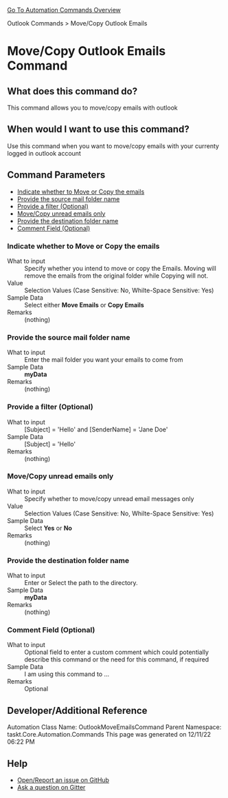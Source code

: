 <!--TITLE: Move/Copy Outlook Emails Command -->
<!-- SUBTITLE: a command in the Outlook Commands group. -->
[Go To Automation Commands Overview](/automation-commands.md)


Outlook Commands &gt; Move/Copy Outlook Emails


# Move/Copy Outlook Emails Command


## What does this command do?
This command allows you to move/copy emails with outlook


## When would I want to use this command?
Use this command when you want to move/copy emails with your currenty logged in outlook account


## Command Parameters
- [Indicate whether to Move or Copy the emails](#param_0)
- [Provide the source mail folder name](#param_1)
- [Provide a filter (Optional)](#param_2)
- [Move/Copy unread emails only](#param_3)
- [Provide the destination folder name](#param_4)
- [Comment Field (Optional)](#param_5)


<a id="param_0"></a>
### Indicate whether to Move or Copy the emails


<dl>
<dt>What to input</dt><dd>Specify whether you intend to move or copy the Emails. Moving will remove the emails from the original folder while Copying will not.</dd>
<dt>Value</dt><dd>Selection Values (Case Sensitive: No, Whilte-Space Sensitive: Yes)</dd>
<dt>Sample Data</dt><dd>Select either <strong>Move Emails</strong> or <strong>Copy Emails</strong></dd>
<dt>Remarks</dt><dd>(nothing)</dd>
</dl>




<a id="param_1"></a>
### Provide the source mail folder name


<dl>
<dt>What to input</dt><dd>Enter the mail folder you want your emails to come from</dd>
<dt></dt><dd></dd>
<dt>Sample Data</dt><dd><strong>myData</strong></dd>
<dt>Remarks</dt><dd>(nothing)</dd>
</dl>




<a id="param_2"></a>
### Provide a filter (Optional)


<dl>
<dt>What to input</dt><dd>[Subject] = 'Hello' and [SenderName] = 'Jane Doe'</dd>
<dt></dt><dd></dd>
<dt>Sample Data</dt><dd>[Subject] = 'Hello'</dd>
<dt>Remarks</dt><dd>(nothing)</dd>
</dl>




<a id="param_3"></a>
### Move/Copy unread emails only


<dl>
<dt>What to input</dt><dd>Specify whether to move/copy unread email messages only</dd>
<dt>Value</dt><dd>Selection Values (Case Sensitive: No, Whilte-Space Sensitive: Yes)</dd>
<dt>Sample Data</dt><dd>Select <strong>Yes</strong> or <strong>No</strong></dd>
<dt>Remarks</dt><dd>(nothing)</dd>
</dl>




<a id="param_4"></a>
### Provide the destination folder name


<dl>
<dt>What to input</dt><dd>Enter or Select the path to the directory.</dd>
<dt></dt><dd></dd>
<dt>Sample Data</dt><dd><strong>myData</strong></dd>
<dt>Remarks</dt><dd>(nothing)</dd>
</dl>




<a id="param_5"></a>
### Comment Field (Optional)


<dl>
<dt>What to input</dt><dd>Optional field to enter a custom comment which could potentially describe this command or the need for this command, if required</dd>
<dt></dt><dd></dd>
<dt>Sample Data</dt><dd>I am using this command to ...</dd>
<dt>Remarks</dt><dd>Optional</dd>
</dl>




## Developer/Additional Reference
Automation Class Name: OutlookMoveEmailsCommand
Parent Namespace: taskt.Core.Automation.Commands
This page was generated on 12/11/22 06:22 PM


## Help
- [Open/Report an issue on GitHub](https://github.com/saucepleez/taskt/issues/new)
- [Ask a question on Gitter](https://gitter.im/taskt-rpa/Lobby)

